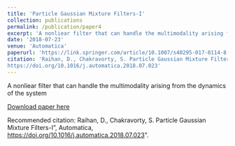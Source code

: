 ```yaml
---
title: 'Particle Gaussian Mixture Filters-I'
collection: publications
permalink: /publication/paper4
excerpt: 'A nonliear filter that can handle the multimodality arising from the dynamics of the system'
date: '2018-07-23'
venue: 'Automatica'
paperurl: 'https://link.springer.com/article/10.1007/s40295-017-0114-8'
citation: 'Raihan, D., Chakravorty, S. Particle Gaussian Mixture Filters-I”, Automatica,
https://doi.org/10.1016/j.automatica.2018.07.023'
---
```

A nonliear filter that can handle the multimodality arising from the dynamics of the system

[Download paper here](http://academicpages.github.io/files/paper3.pdf)

Recommended citation: Raihan, D., Chakravorty, S. Particle Gaussian Mixture Filters-I”, Automatica,
https://doi.org/10.1016/j.automatica.2018.07.023".
